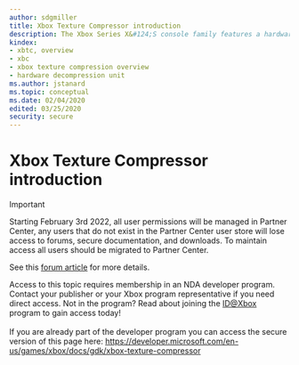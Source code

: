 ```yaml
---
author: sdgmiller
title: Xbox Texture Compressor introduction
description: The Xbox Series X&#124;S console family features a hardware decompression unit that's capable of decompressing data directly from NVMe storage into memory with negligible CPU assistance.
kindex:
- xbtc, overview
- xbc
- xbox texture compression overview
- hardware decompression unit
ms.author: jstanard
ms.topic: conceptual
ms.date: 02/04/2020
edited: 03/25/2020
security: secure
---
```


# Xbox Texture Compressor introduction
> [!IMPORTANT]
> Starting February 3rd 2022, all user permissions will be managed in Partner Center, any users that do not exist in the Partner Center user store will lose access to forums, secure documentation, and downloads. To maintain access all users should be migrated to Partner Center. <p></p>See this <a href="https://forums.xboxlive.com/articles/132187/breaking-change-user-access-for-forums-secure-docu.html">forum article</a> for more details.  

 Access to this topic requires membership in an NDA developer program. Contact your publisher or your Xbox program representative if you need direct access. Not in the program? Read about joining the <a href="https://www.xbox.com/Developers/id">ID@Xbox</a> program to gain access today!  <br/><br/>If you are already part of the developer program you can access the secure version of this page here: <a target="_blank" href="https://developer.microsoft.com/en-us/games/xbox/docs/gdk/xbox-texture-compressor">https://developer.microsoft.com/en-us/games/xbox/docs/gdk/xbox-texture-compressor</a>